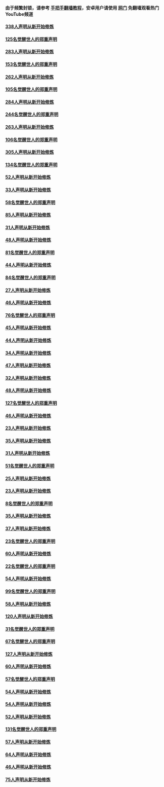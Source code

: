 #### 由于频繁封锁，请参考 [手把手翻墙教程](https://github.com/gfw-breaker/guides/wiki/)，安卓用户请使用 [网门](https://github.com/gfw-breaker/nogfw/blob/master/dl.md?t=04260101) 免翻墙观看热门YouTube频道 

#### [338人声明从新开始修炼](../pages/91/423540.md?t=04260101) 

#### [125名觉醒世人的郑重声明](../pages/91/423539.md?t=04260101) 

#### [283人声明从新开始修炼](../pages/91/423296.md?t=04260101) 

#### [153名觉醒世人的郑重声明](../pages/91/423295.md?t=04260101) 

#### [262人声明从新开始修炼](../pages/91/423004.md?t=04260101) 

#### [105名觉醒世人的郑重声明](../pages/91/423003.md?t=04260101) 

#### [284人声明从新开始修炼](../pages/91/422707.md?t=04260101) 

#### [244名觉醒世人的郑重声明](../pages/91/422706.md?t=04260101) 

#### [263人声明从新开始修炼](../pages/91/422553.md?t=04260101) 

#### [106名觉醒世人的郑重声明](../pages/91/422552.md?t=04260101) 

#### [305人声明从新开始修炼](../pages/91/422153.md?t=04260101) 

#### [134名觉醒世人的郑重声明](../pages/91/422152.md?t=04260101) 

#### [52人声明从新开始修炼](../pages/91/421846.md?t=04260101) 

#### [33人声明从新开始修炼](../pages/91/421804.md?t=04260101) 

#### [58名觉醒世人的郑重声明](../pages/91/421845.md?t=04260101) 

#### [85人声明从新开始修炼](../pages/91/421769.md?t=04260101) 

#### [31人声明从新开始修炼](../pages/91/421763.md?t=04260101) 

#### [48人声明从新开始修炼](../pages/91/421605.md?t=04260101) 

#### [81名觉醒世人的郑重声明](../pages/91/421656.md?t=04260101) 

#### [44人声明从新开始修炼](../pages/91/421544.md?t=04260101) 

#### [84名觉醒世人的郑重声明](../pages/91/421543.md?t=04260101) 

#### [27人声明从新开始修炼](../pages/91/421465.md?t=04260101) 

#### [46人声明从新开始修炼](../pages/91/421454.md?t=04260101) 

#### [76名觉醒世人的郑重声明](../pages/91/421453.md?t=04260101) 

#### [45人声明从新开始修炼](../pages/91/421452.md?t=04260101) 

#### [44人声明从新开始修炼](../pages/91/421422.md?t=04260101) 

#### [34人声明从新开始修炼](../pages/91/421322.md?t=04260101) 

#### [47人声明从新开始修炼](../pages/91/421264.md?t=04260101) 

#### [32人声明从新开始修炼](../pages/91/421225.md?t=04260101) 

#### [48人声明从新开始修炼](../pages/91/421202.md?t=04260101) 

#### [127名觉醒世人的郑重声明](../pages/91/421224.md?t=04260101) 

#### [46人声明从新开始修炼](../pages/91/421203.md?t=04260101) 

#### [23人声明从新开始修炼](../pages/91/421138.md?t=04260101) 

#### [35人声明从新开始修炼](../pages/91/421122.md?t=04260101) 

#### [31人声明从新开始修炼](../pages/91/421081.md?t=04260101) 

#### [51名觉醒世人的郑重声明](../pages/91/421080.md?t=04260101) 

#### [25人声明从新开始修炼](../pages/91/421020.md?t=04260101) 

#### [23人声明从新开始修炼](../pages/91/420884.md?t=04260101) 

#### [8名觉醒世人的郑重声明](../pages/91/420883.md?t=04260101) 

#### [35人声明从新开始修炼](../pages/91/420809.md?t=04260101) 

#### [37人声明从新开始修炼](../pages/91/420766.md?t=04260101) 

#### [23名觉醒世人的郑重声明](../pages/91/420765.md?t=04260101) 

#### [60人声明从新开始修炼](../pages/91/420727.md?t=04260101) 

#### [22名觉醒世人的郑重声明](../pages/91/420726.md?t=04260101) 

#### [54人声明从新开始修炼](../pages/91/420529.md?t=04260101) 

#### [99名觉醒世人的郑重声明](../pages/91/420528.md?t=04260101) 

#### [58人声明从新开始修炼](../pages/91/420198.md?t=04260101) 

#### [120人声明从新开始修炼](../pages/91/420141.md?t=04260101) 

#### [31名觉醒世人的郑重声明](../pages/91/420197.md?t=04260101) 

#### [67名觉醒世人的郑重声明](../pages/91/420140.md?t=04260101) 

#### [127人声明从新开始修炼](../pages/91/420082.md?t=04260101) 

#### [60人声明从新开始修炼](../pages/91/420081.md?t=04260101) 

#### [57名觉醒世人的郑重声明](../pages/91/420080.md?t=04260101) 

#### [54人声明从新开始修炼](../pages/91/419533.md?t=04260101) 

#### [54人声明从新开始修炼](../pages/91/419532.md?t=04260101) 

#### [52人声明从新开始修炼](../pages/91/419531.md?t=04260101) 

#### [131名觉醒世人的郑重声明](../pages/91/419530.md?t=04260101) 

#### [57人声明从新开始修炼](../pages/91/419430.md?t=04260101) 

#### [64人声明从新开始修炼](../pages/91/419429.md?t=04260101) 

#### [46人声明从新开始修炼](../pages/91/419428.md?t=04260101) 

#### [75人声明从新开始修炼](../pages/91/419427.md?t=04260101) 

